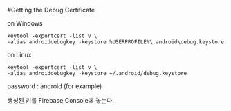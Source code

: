 #Getting the Debug Certificate

on Windows
```
keytool -exportcert -list v \
-alias androiddebugkey -keystore %USERPROFILE%\.android\debug.keystore
```

on Linux
```
keytool -exportcert -list v \
-alias androiddebugkey -keystore ~/.android/debug.keystore
```

password : android (for example)

생성된 키를 Firebase Console에 놓는다.